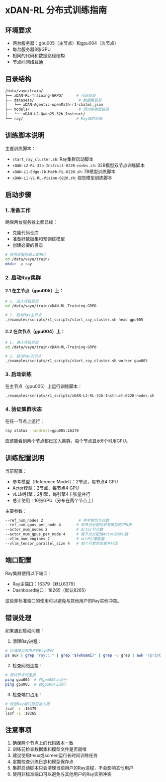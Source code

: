 # xDAN-RL 分布式训练指南

## 环境要求

- 两台服务器：gpu005（主节点）和gpu004（次节点）
- 每台服务器8张GPU
- 相同的代码和数据路径结构
- 节点间网络互通

## 目录结构

```bash
/data/vayu/train/
├── xDAN-RL-Training-GRPO/      # 代码目录
├── datasets/                    # 数据集目录
│   └── xDAN-Agentic-openMath-r1-chatml.json
├── models/                      # 预训练模型目录
│   └── xDAN-L2-Qwen25-32b-Instruct/
└── ray/                        # Ray临时目录
```

## 训练脚本说明

主要训练脚本：
- `start_ray_cluster.sh`: Ray集群启动脚本
- `xDAN-L2-RL-32b-Instruct-0220-nodes.sh`: 32B模型双节点训练脚本
- `xDAN-L1-Edge-7b-Math-RL-0220.sh`: 7B模型训练脚本
- `xDAN-L1-VL-RL-Vision-0220.sh`: 视觉模型训练脚本

## 启动步骤

### 1. 准备工作

确保两台服务器上都已经：
- 克隆代码仓库
- 准备好数据集和预训练模型
- 创建必要的目录

```bash
# 在两台服务器上都执行
cd /data/vayu/train/
mkdir -p ray
```

### 2. 启动Ray集群

#### 2.1 在主节点（gpu005）上：

```bash
# 1. 进入项目目录
cd /data/vayu/train/xDAN-RL-Training-GRPO

# 2. 启动Ray主节点
./examples/scripts/r1_scripts/start_ray_cluster.sh head gpu005
```

#### 2.2 在次节点（gpu004）上：

```bash
# 1. 进入项目目录
cd /data/vayu/train/xDAN-RL-Training-GRPO

# 2. 启动Ray次节点
./examples/scripts/r1_scripts/start_ray_cluster.sh worker gpu005
```

### 3. 启动训练

在主节点（gpu005）上运行训练脚本：

```bash
./examples/scripts/r1_scripts/xDAN-L2-RL-32b-Instruct-0220-nodes.sh
```

### 4. 验证集群状态

在任一节点上运行：
```bash
ray status --address=gpu005:16379
```

应该能看到两个节点都已加入集群，每个节点显示8个可用GPU。

## 训练配置说明

当前配置：
- 参考模型（Reference Model）：2节点，每节点4 GPU
- Actor模型：2节点，每节点4 GPU
- vLLM引擎：2引擎，每引擎4卡张量并行
- 总计使用：16张GPU（分布在两个节点上）

主要参数：
```bash
--ref_num_nodes 2                # 参考模型节点数
--ref_num_gpus_per_node 4       # 每节点分配给参考模型的GPU数
--actor_num_nodes 2             # Actor节点数
--actor_num_gpus_per_node 4     # 每节点分配给Actor的GPU数
--vllm_num_engines 2            # vLLM引擎数量
--vllm_tensor_parallel_size 4   # 每个引擎的张量并行度
```

## 端口配置

Ray集群使用以下端口：
- Ray主端口：16379（默认6379）
- Dashboard端口：18265（默认8265）

这些非标准端口的使用可以避免与其他用户的Ray实例冲突。

## 错误处理

如果遇到启动问题：

1. 清理Ray进程：
```bash
# 只清理当前用户的Ray进程
ps aux | grep "ray:::" | grep "$(whoami)" | grep -v grep | awk '{print $2}' | xargs -r kill -9
```

2. 检查网络连接：
```bash
# 测试节点间连接
ping gpu004  # 在gpu005上运行
ping gpu005  # 在gpu004上运行
```

3. 检查端口占用：
```bash
# 检查Ray端口是否被占用
lsof -i :16379
lsof -i :18265
```

## 注意事项

1. 确保两个节点上的代码版本一致
2. 训练前检查数据集和模型文件是否就绪
3. 建议使用tmux或screen运行长时间训练任务
4. 定期检查训练日志和模型保存点
5. 集群启动脚本只会清理当前用户的Ray进程，不会影响其他用户
6. 使用非标准端口可以避免与其他用户的Ray实例冲突
